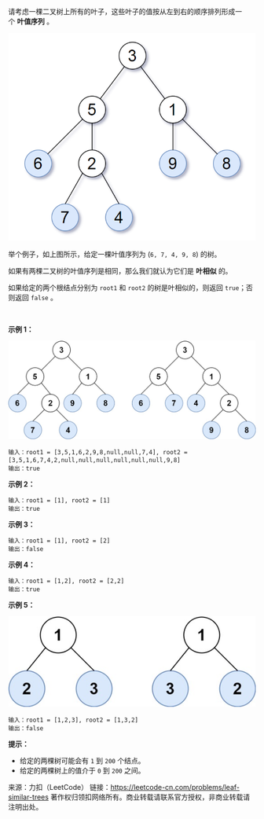 请考虑一棵二叉树上所有的叶子，这些叶子的值按从左到右的顺序排列形成一个 **叶值序列** 。

![img](./872_1.jpg)

举个例子，如上图所示，给定一棵叶值序列为 (```6, 7, 4, 9, 8```) 的树。

如果有两棵二叉树的叶值序列是相同，那么我们就认为它们是 **叶相似** 的。

如果给定的两个根结点分别为 ```root1``` 和 ```root2``` 的树是叶相似的，则返回 ```true```；否则返回 ```false``` 。

 

**示例 1：**

![img](./872_2.jpg)
```
输入：root1 = [3,5,1,6,2,9,8,null,null,7,4], root2 = [3,5,1,6,7,4,2,null,null,null,null,null,null,9,8]
输出：true
```
**示例 2：**
```
输入：root1 = [1], root2 = [1]
输出：true
```
**示例 3：**
```
输入：root1 = [1], root2 = [2]
输出：false
```
**示例 4：**
```
输入：root1 = [1,2], root2 = [2,2]
输出：true
```
**示例 5：**

![img](./872_3.jpg)
```
输入：root1 = [1,2,3], root2 = [1,3,2]
输出：false
```

**提示：**

* 给定的两棵树可能会有 ```1``` 到 ```200``` 个结点。
* 给定的两棵树上的值介于 ```0``` 到 ```200``` 之间。

来源：力扣（LeetCode）
链接：https://leetcode-cn.com/problems/leaf-similar-trees
著作权归领扣网络所有。商业转载请联系官方授权，非商业转载请注明出处。